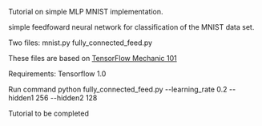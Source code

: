 Tutorial on simple MLP MNIST implementation.

simple feedfoward neural network for classification of the MNIST data set.

Two files:
mnist.py 
fully_connected_feed.py 

These files are based on [TensorFlow Mechanic 101](https://www.tensorflow.org/versions/r0.10/tutorials/mnist/tf/)

Requirements:
Tensorflow 1.0

Run command
python fully_connected_feed.py --learning_rate 0.2 --hidden1 256 --hidden2 128  

Tutorial to be completed
